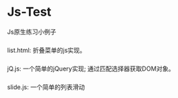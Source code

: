 # Js-Test
Js原生练习小例子
###
list.html: 折叠菜单的js实现。
###
jQ.js: 一个简单的jQuery实现; 通过匹配选择器获取DOM对象。
###
slide.js: 一个简单的列表滑动
